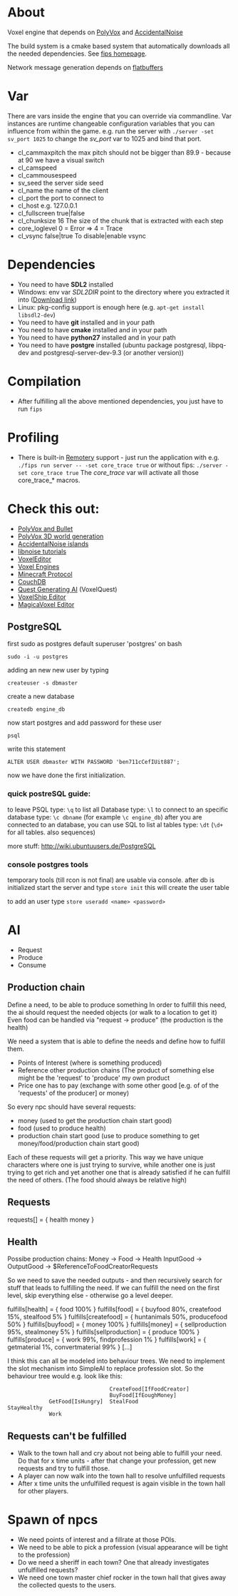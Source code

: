 # About
Voxel engine that depends on [PolyVox](http://www.volumesoffun.com/polyvox-about/) and [AccidentalNoise](http://accidentalnoise.sourceforge.net/)

The build system is a cmake based system that automatically downloads all the needed dependencies. See
[fips homepage](http://floooh.github.io/fips).

Network message generation depends on [flatbuffers](https://github.com/mgerhardy/fips-flatbuffers)

# Var
There are vars inside the engine that you can override via commandline. Var instances are runtime changeable
configuration variables that you can influence from within the game.
e.g. run the server with ```./server -set sv_port 1025``` to change the *sv_port* var to 1025 and bind that port.

* cl_cammaxpitch the max pitch should not be bigger than 89.9 - because at 90 we have a visual switch
* cl_camspeed
* cl_cammousespeed
* sv_seed the server side seed
* cl_name the name of the client
* cl_port the port to connect to
* cl_host e.g. 127.0.0.1
* cl_fullscreen true|false
* cl_chunksize 16 The size of the chunk that is extracted with each step
* core_loglevel 0 = Error => 4 = Trace
* cl_vsync false|true To disable|enable vsync

# Dependencies
* You need to have **SDL2** installed
 * Windows: env var *SDL2DIR* point to the directory where you extracted it into ([Download link](http://libsdl.org/release/SDL2-devel-2.0.3-VC.zip))
 * Linux: pkg-config support is enough here (e.g. ```apt-get install libsdl2-dev```)
* You need to have **git** installed and in your path
* You need to have **cmake** installed and in your path
* You need to have **python27** installed and in your path
* You need to have **postgre** installed (ubuntu package postgresql, libpq-dev and postgresql-server-dev-9.3 (or another version))

# Compilation
* After fulfilling all the above mentioned dependencies, you just have to run ```fips```

# Profiling
* There is built-in [Remotery](https://github.com/Celtoys/Remotery) support - just run the application with e.g.
    ```./fips run server -- -set core_trace true```
  or without fips:
    ```./server -set core_trace true```
  The *core_trace* var will activate all those core_trace_* macros.

# Check this out:
* [PolyVox and Bullet](http://www.reddit.com/r/VoxelGameDev/comments/2dmfr1/fun_with_polyvox_and_bullet/)
* [PolyVox 3D world generation](http://accidentalnoise.sourceforge.net/minecraftworlds.html)
* [AccidentalNoise islands](http://www.gamedev.net/blog/33/entry-2249282-hooking-into-the-tree-to-build-a-map/)
* [libnoise tutorials](http://libnoise.sourceforge.net/tutorials/)
* [VoxelEditor](https://voxel.codeplex.com/)
* [Voxel Engines](http://www.reddit.com/r/gamedev/wiki/block_engines)
* [Minecraft Protocol](http://wiki.vg/Protocol)
* [CouchDB](http://code.google.com/p/couchdbpp/)
* [Quest Generating AI](http://voxelquest.vanillaforums.com/discussion/comment/11/#Comment_11) (VoxelQuest)
* [VoxelShip Editor](https://blackflux.com/node/11)
* [MagicaVoxel Editor](http://ephtracy.github.io/)

## PostgreSQL

first sudo as postgres default superuser 'postgres' on bash

`sudo -i -u postgres`

adding an new new user by typing

`createuser -s dbmaster`

create a new database

`createdb engine_db`

now start postgres and add password for these user

`psql`

write this statement

`ALTER USER dbmaster WITH PASSWORD 'ben711cCefIUit887';`

now we have done the first initialization.


### quick postreSQL guide:

to leave PSQL type: `\q`
to list all Database type: `\l`
to connect to an specific database type: `\c dbname` (for example `\c engine_db`)
after you are connected to an database, you can use SQL
to list al tables type: `\dt` (`\d+` for all tables. also sequences)

more stuff: http://wiki.ubuntuusers.de/PostgreSQL

### console postgres tools

temporary tools (till rcon is not final) are usable via console.
after db is initialized start the server and type `store init`
this will create the user table

to add an user type `store useradd <name> <password>`



# AI
* Request
* Produce
* Consume

## Production chain
Define a need, to be able to produce something
In order to fulfill this need, the ai should request the needed objects (or walk to a location to get it)
Even food can be handled via "request -> produce" (the production is the health)

We need a system that is able to define the needs and define how to fulfill them.
* Points of Interest (where is something produced)
* Reference other production chains (The product of something else might be the 'request' to 'produce' my own product
* Price one has to pay (exchange with some other good [e.g. of of the 'requests' of the producer] or money)

So every npc should have several requests:
* money (used to get the production chain start good)
* food (used to produce health)
* production chain start good (use to produce something to get money/food/production chain start good)

Each of these requests will get a priority. This way we have unique characters where one is just trying to survive, while another one
is just trying to get rich and yet another one that is already satisfied if he can fulfill the need of others. (The food should always be relative high)

## Requests
requests[] = {
	health
	money
}

## Health
Possibe production chains:
Money -> Food -> Health
InputGood -> OutputGood -> $ReferenceToFoodCreatorRequests

So we need to save the needed outputs - and then recursively search for stuff that leads to fulfilling the need. If we can
fulfill the need on the first level, skip everything else - otherwise go a level deeper.

fulfills[health] = { food 100% }
fulfills[food] = { buyfood 80%, createfood 15%, stealfood 5% }
fulfills[createfood] = { huntanimals 50%, producefood 50% }
fulfills[buyfood] = { money 100% }
fulfills[money] = { sellproduction 95%, stealmoney 5% }
fulfills[sellproduction] = { produce 100% }
fulfills[produce] = { work 99%, findprofession 1% }
fulfills[work] = { getmaterial 1%, convertmaterial 99% }
[...]

I think this can all be modeled into behaviour trees. We need to implement the slot mechanism into SimpleAI to replace
profession slot. So the behaviour tree would e.g. look like this:



                                    CreateFood[IfFoodCreator]
                                    BuyFood[IfEoughMoney]
                 GetFood[IsHungry]  StealFood
    StayHealthy
                 Work


## Requests can't be fulfilled
* Walk to the town hall and cry about not being able to fulfill your need. Do that for x time units - after that change your
profession, get new requests and try to fulfill those.
* A player can now walk into the town hall to resolve unfulfilled requests
* After x time units the unfulfilled request is again visible in the town hall for other players.

# Spawn of npcs
* We need points of interest and a fillrate at those POIs.
* We need to be able to pick a profession (visual appearance will be tight to the profession)
* Do we need a sheriff in each town? One that already investigates unfulfilled requests?
* We need one town master chief rocker in the town hall that gives away the collected quests to the users.
